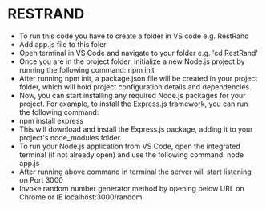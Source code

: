 # RESTRAND
- To run this code you have to create a folder in VS code e.g. RestRand
- Add app.js file to this foler
- Open terminal in VS Code and navigate to your folder e.g. 'cd RestRand'
- Once you are in the project folder, initialize a new Node.js project by running the following command:
    npm init
- After running npm init, a package.json file will be created in your project folder, which will hold project configuration details and dependencies.
- Now, you can start installing any required Node.js packages for your project. For example, to install the Express.js framework, you can run the following command:
- npm install express
- This will download and install the Express.js package, adding it to your project's node_modules folder.
- To run your Node.js application from VS Code, open the integrated terminal (if not already open) and use the following command:
    node app.js
- After running above command in terminal the server will start listening on Port 3000
- Invoke random number generator method by opening below URL on Chrome or IE
    localhost:3000/random
